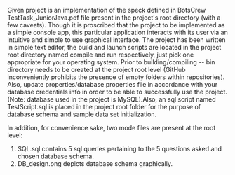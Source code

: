 Given project is an implementation of the speck defined in BotsCrew TestTask_JuniorJava.pdf file present in the project's
root directory (with a few caveats). Though it is proscribed that the project to be implemented as a simple console app,
this particular application interacts with its user via an intuitive and simple to use graphical interface. The project
has been written in simple text editor, the build and launch scripts are located in the project root directory named
compile and run respectively, just pick one appropriate for your operating system. Prior to building/compiling -- bin directory
needs to be created at the project root level (GitHub inconveniently prohibits the presence of empty folders within repositories).
Also, update properties/database.properties file in accordance with your database credentials info in order to be able to successfully
use the project.(Note: database used in the project is MySQL).Also, an sql script named TestScript.sql is placed in the project root
folder for the purpose of database schema and sample data set initialization.

In addition, for convenience sake, two mode files are present at the root level: 
1. SQL.sql contains 5 sql queries pertaining to the 5 questions asked and chosen database schema.
2. DB_design.png depicts database schema graphically.

